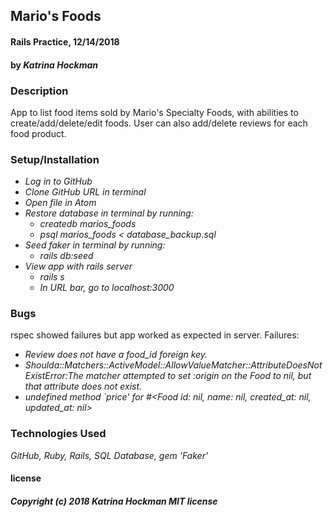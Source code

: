 ## **Mario's Foods**

#### Rails Practice, 12/14/2018

#### by _Katrina Hockman_

### Description
  App to list food items sold by Mario's Specialty Foods, with abilities to create/add/delete/edit foods. User can also add/delete reviews for each food product.

### Setup/Installation

* _Log in to GitHub_
* _Clone GitHub URL in terminal_
* _Open file in Atom_
* _Restore database in terminal by running:_
  * _createdb marios_foods_
  * _psql marios_foods < database_backup.sql_
* _Seed faker in terminal by running:_
  * _rails db:seed_
* _View app with rails server_
  * _rails s_
  * _In URL bar, go to localhost:3000_

### Bugs
  rspec showed failures but app worked as expected in server.
  Failures:
  * _Review does not have a food_id foreign key._
  * _Shoulda::Matchers::ActiveModel::AllowValueMatcher::AttributeDoesNotExistError:The matcher attempted to set :origin on the Food to nil, but that attribute does not exist._
  * _undefined method `price' for #<Food id: nil, name: nil, created_at: nil, updated_at: nil>_

### Technologies Used

_GitHub, Ruby, Rails, SQL Database, gem 'Faker'_


#### license
##### Copyright (c) 2018 *Katrina Hockman* MIT license
